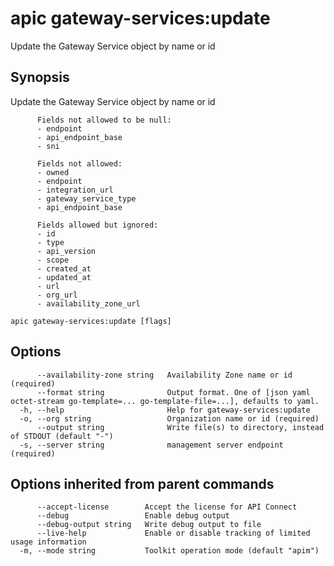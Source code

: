 # apic gateway-services:update

Update the Gateway Service object by name or id

## Synopsis

Update the Gateway Service object by name or id
          
          Fields not allowed to be null:
          - endpoint
          - api_endpoint_base
          - sni
          
          Fields not allowed:
          - owned
          - endpoint
          - integration_url
          - gateway_service_type
          - api_endpoint_base
          
          Fields allowed but ignored:
          - id
          - type
          - api_version
          - scope
          - created_at
          - updated_at
          - url
          - org_url
          - availability_zone_url

```
apic gateway-services:update [flags]
```

## Options

```
      --availability-zone string   Availability Zone name or id (required)
      --format string              Output format. One of [json yaml octet-stream go-template=... go-template-file=...], defaults to yaml.
  -h, --help                       Help for gateway-services:update
  -o, --org string                 Organization name or id (required)
      --output string              Write file(s) to directory, instead of STDOUT (default "-")
  -s, --server string              management server endpoint (required)
```

## Options inherited from parent commands

```
      --accept-license        Accept the license for API Connect
      --debug                 Enable debug output
      --debug-output string   Write debug output to file
      --live-help             Enable or disable tracking of limited usage information
  -m, --mode string           Toolkit operation mode (default "apim")
```
